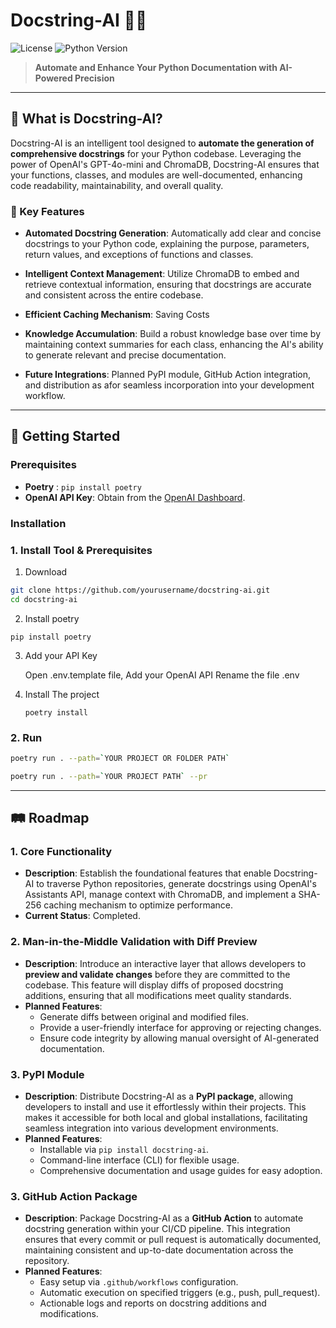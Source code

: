 # Docstring-AI 🤖✨

![License](https://img.shields.io/github/license/yourusername/docstring-ai)
![Python Version](https://img.shields.io/badge/python-3.7%2B-blue.svg)

> **Automate and Enhance Your Python Documentation with AI-Powered Precision**

---

## 📜 What is Docstring-AI?

Docstring-AI is an intelligent tool designed to **automate the generation of comprehensive docstrings** for your Python codebase. Leveraging the power of OpenAI's GPT-4o-mini and ChromaDB, Docstring-AI ensures that your functions, classes, and modules are well-documented, enhancing code readability, maintainability, and overall quality.

### 🌟 Key Features

- **Automated Docstring Generation**: Automatically add clear and concise docstrings to your Python code, explaining the purpose, parameters, return values, and exceptions of functions and classes.
  
- **Intelligent Context Management**: Utilize ChromaDB to embed and retrieve contextual information, ensuring that docstrings are accurate and consistent across the entire codebase.
  
- **Efficient Caching Mechanism**: Saving Costs

- **Knowledge Accumulation**: Build a robust knowledge base over time by maintaining context summaries for each class, enhancing the AI's ability to generate relevant and precise documentation.
  
- **Future Integrations**: Planned PyPI module, GitHub Action integration, and distribution as afor seamless incorporation into your development workflow.

---

## 🚀 Getting Started

### Prerequisites

- **Poetry** : `pip install poetry`
- **OpenAI API Key**: Obtain from the [OpenAI Dashboard](https://platform.openai.com/account/api-keys).

### Installation 

### 1. **Install Tool & Prerequisites**

1. Download
  ```bash
  git clone https://github.com/yourusername/docstring-ai.git
  cd docstring-ai
  ```

2. Install poetry
  
  `pip install poetry`

3. Add your API Key

    Open .env.template file,
    Add your OpenAI API
    Rename the file .env

4. Install The project

    `poetry install`

### 2. **Run**

  ```bash
  poetry run . --path=`YOUR PROJECT OR FOLDER PATH`
  ```

  ```bash
  poetry run . --path=`YOUR PROJECT PATH` --pr
  ```

---

## 🛤️ Roadmap

### 1. **Core Functionality**
   - **Description**: Establish the foundational features that enable Docstring-AI to traverse Python repositories, generate docstrings using OpenAI's Assistants API, manage context with ChromaDB, and implement a SHA-256 caching mechanism to optimize performance.
   - **Current Status**: Completed.


### 2. **Man-in-the-Middle Validation with Diff Preview**
   - **Description**: Introduce an interactive layer that allows developers to **preview and validate changes** before they are committed to the codebase. This feature will display diffs of proposed docstring additions, ensuring that all modifications meet quality standards.
   - **Planned Features**:
     - Generate diffs between original and modified files.
     - Provide a user-friendly interface for approving or rejecting changes.
     - Ensure code integrity by allowing manual oversight of AI-generated documentation.


### 3. **PyPI Module**
   - **Description**: Distribute Docstring-AI as a **PyPI package**, allowing developers to install and use it effortlessly within their projects. This makes it accessible for both local and global installations, facilitating seamless integration into various development environments.
   - **Planned Features**:
     - Installable via `pip install docstring-ai`.
     - Command-line interface (CLI) for flexible usage.
     - Comprehensive documentation and usage guides for easy adoption.


### 3. **GitHub Action Package**
   - **Description**: Package Docstring-AI as a **GitHub Action** to automate docstring generation within your CI/CD pipeline. This integration ensures that every commit or pull request is automatically documented, maintaining consistent and up-to-date documentation across the repository.
   - **Planned Features**:
     - Easy setup via `.github/workflows` configuration.
     - Automatic execution on specified triggers (e.g., push, pull_request).
     - Actionable logs and reports on docstring additions and modifications.


